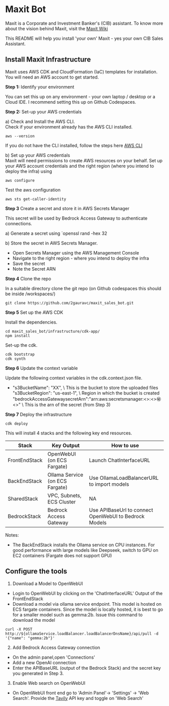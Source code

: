 # Maxit Bot

Maxit is a Corporate and Investment Banker's (CIB) assistant. To know more about the vision behind Maxit, visit the [Maxit Wiki](https://github.com/2gauravc/maxit_sales_bot/wiki)

This README will help you install 'your own' Maxit - yes your own CIB Sales Assistant.

## Install Maxit Infrastructure

Maxit uses AWS CDK and CloudFormation (IaC) templates for installation. You will need an AWS account to get started. 

**Step 1:** Identify your environment 

You can set this up on any environment - your own laptop / desktop or a Cloud IDE. 
I recommend setting this up on Github Codespaces. 

**Step 2:** Set-up your AWS credentials 

a) Check and Install the AWS CLI.   
Check if your environment already has the AWS CLI installed. 
```
aws --version
```

If you do not have the CLI installed, follow the steps here [AWS CLI](https://docs.aws.amazon.com/cli/latest/userguide/getting-started-install.html)

b) Set up your AWS credentials     
Maxit will need permissions to create AWS resources on your behalf. Set up your AWS account credentials and the right region (where you intend to deploy the infra) using 

```
aws configure
```
Test the aws configuration 

```
aws sts get-caller-identity
```

**Step 3** Create a secret and store it in AWS Secrets Manager

This secret will be used by Bedrock Access Gateway to authenticate connections.  

a) Generate a secret using `openssl rand -hex 32

b) Store the secret in AWS Secrets Manager. 
- Open Secrets Manager using the AWS Management Console 
- Navigate to the right region - where you intend to deploy the infra 
- Save the secret 
- Note the Secret ARN


**Step 4** Clone the repo 

In a suitable directory clone the git repo (on Github codespaces this should be inside /workspaces/)
```
git clone https://github.com/2gauravc/maxit_sales_bot.git
```

**Step 5** Set up the AWS CDK 

Install the dependencies. 
```
cd maxit_sales_bot/infrastructure/cdk-app/
npm install 
```
Set-up the cdk. 

```
cdk bootstrap
cdk synth
```

**Step 6** Update the context variable  

Update the following context variables in the cdk.context.json file. 
- "s3BucketName": "XX", \\ This is the bucket to store the uploaded files 
  "s3BucketRegion": "us-east-1", \\ Region in which the bucket is created 
  "bedrockAccessGatewaysecretArn":"arn:aws:secretsmanager:<<region>>:<<account>>:secret:<<secret-name>>" \\ This is the arn of the secret (from Step 3)

**Step 7** Deploy the infrastructure 

```
cdk deploy
```

This will install 4 stacks and the following key end resources. 

| Stack | Key Output | How to use |
|----------|----------|----------|
| FrontEndStack   | OpenWebUI (on ECS Fargate)  | Launch ChatInterfaceURL |
| BackEndStack | Ollama Service (on ECS Fargate) | Use OllamaLoadBalancerURL to import models |
| SharedStack | VPC, Subnets, ECS Cluster  | NA  |
| BedrockStack | Bedrock Access Gateway  | Use APIBaseUrl to connect OpenWebUI to Bedrock Models  |

Notes: 
- The BackEndStack installs the Ollama service on CPU instances. For good performance with large models like Deepseek, switch to GPU on EC2 containers (Fargate does not support GPU)


## Configure the tools

1. Download a Model to OpenWebUI 

- Login to OpenWebUI by clicking on the 'ChatInterfaceURL' Output of the FrontEndStack 
- Download a model via ollama service endpoint. This model is hosted on ECS fargate containers. Since the model is locally hosted, it is best to go for a smaller model such as gemma:2b. Issue this command to download the model  

```
curl -X POST http://${ollamaService.loadBalancer.loadBalancerDnsName}/api/pull -d '{"name": "gemma:2b"}'
```

2) Add Bedrock Access Gateway connection 
- On the admin panel,open 'Connections'
- Add a new OpenAI connection 
- Enter the APIBaseURL (output of the Bedrock Stack) and the secret key you generated in Step 3. 

3) Enable Web search on OpenWebUI 

- On OpenWebUI front end go to 'Admin Panel'-> 'Settings' -> 'Web Search'. Provide the [Tavily](https://tavily.com/) API key and toggle on 'Web Search'

